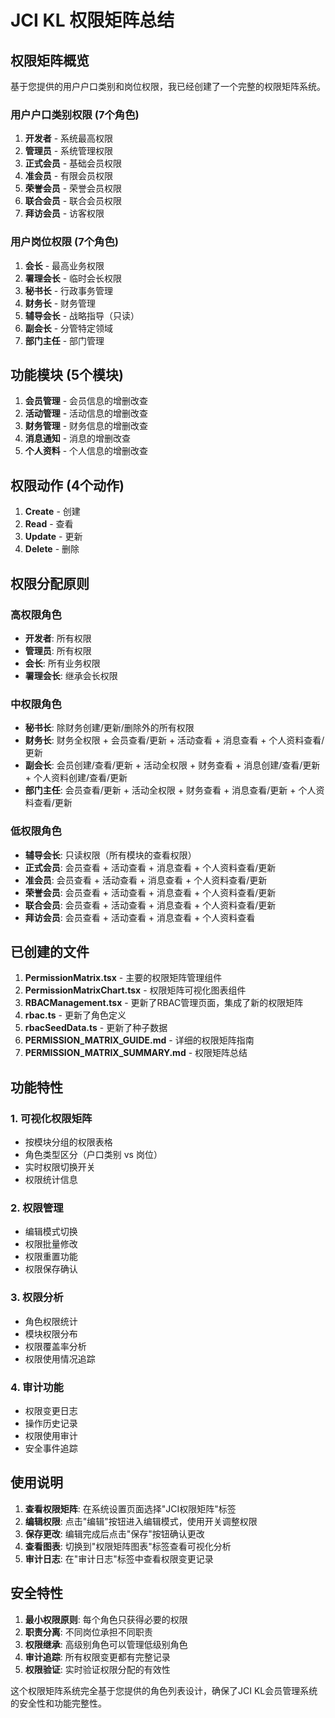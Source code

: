 # JCI KL 权限矩阵总结

## 权限矩阵概览

基于您提供的用户户口类别和岗位权限，我已经创建了一个完整的权限矩阵系统。

### 用户户口类别权限 (7个角色)
1. **开发者** - 系统最高权限
2. **管理员** - 系统管理权限  
3. **正式会员** - 基础会员权限
4. **准会员** - 有限会员权限
5. **荣誉会员** - 荣誉会员权限
6. **联合会员** - 联合会员权限
7. **拜访会员** - 访客权限

### 用户岗位权限 (7个角色)
1. **会长** - 最高业务权限
2. **署理会长** - 临时会长权限
3. **秘书长** - 行政事务管理
4. **财务长** - 财务管理
5. **辅导会长** - 战略指导（只读）
6. **副会长** - 分管特定领域
7. **部门主任** - 部门管理

## 功能模块 (5个模块)
1. **会员管理** - 会员信息的增删改查
2. **活动管理** - 活动信息的增删改查
3. **财务管理** - 财务信息的增删改查
4. **消息通知** - 消息的增删改查
5. **个人资料** - 个人信息的增删改查

## 权限动作 (4个动作)
1. **Create** - 创建
2. **Read** - 查看
3. **Update** - 更新
4. **Delete** - 删除

## 权限分配原则

### 高权限角色
- **开发者**: 所有权限
- **管理员**: 所有权限
- **会长**: 所有业务权限
- **署理会长**: 继承会长权限

### 中权限角色
- **秘书长**: 除财务创建/更新/删除外的所有权限
- **财务长**: 财务全权限 + 会员查看/更新 + 活动查看 + 消息查看 + 个人资料查看/更新
- **副会长**: 会员创建/查看/更新 + 活动全权限 + 财务查看 + 消息创建/查看/更新 + 个人资料创建/查看/更新
- **部门主任**: 会员查看/更新 + 活动全权限 + 财务查看 + 消息查看/更新 + 个人资料查看/更新

### 低权限角色
- **辅导会长**: 只读权限（所有模块的查看权限）
- **正式会员**: 会员查看 + 活动查看 + 消息查看 + 个人资料查看/更新
- **准会员**: 会员查看 + 活动查看 + 消息查看 + 个人资料查看/更新
- **荣誉会员**: 会员查看 + 活动查看 + 消息查看 + 个人资料查看/更新
- **联合会员**: 会员查看 + 活动查看 + 消息查看 + 个人资料查看/更新
- **拜访会员**: 会员查看 + 活动查看 + 消息查看 + 个人资料查看

## 已创建的文件

1. **PermissionMatrix.tsx** - 主要的权限矩阵管理组件
2. **PermissionMatrixChart.tsx** - 权限矩阵可视化图表组件
3. **RBACManagement.tsx** - 更新了RBAC管理页面，集成了新的权限矩阵
4. **rbac.ts** - 更新了角色定义
5. **rbacSeedData.ts** - 更新了种子数据
6. **PERMISSION_MATRIX_GUIDE.md** - 详细的权限矩阵指南
7. **PERMISSION_MATRIX_SUMMARY.md** - 权限矩阵总结

## 功能特性

### 1. 可视化权限矩阵
- 按模块分组的权限表格
- 角色类型区分（户口类别 vs 岗位）
- 实时权限切换开关
- 权限统计信息

### 2. 权限管理
- 编辑模式切换
- 权限批量修改
- 权限重置功能
- 权限保存确认

### 3. 权限分析
- 角色权限统计
- 模块权限分布
- 权限覆盖率分析
- 权限使用情况追踪

### 4. 审计功能
- 权限变更日志
- 操作历史记录
- 权限使用审计
- 安全事件追踪

## 使用说明

1. **查看权限矩阵**: 在系统设置页面选择"JCI权限矩阵"标签
2. **编辑权限**: 点击"编辑"按钮进入编辑模式，使用开关调整权限
3. **保存更改**: 编辑完成后点击"保存"按钮确认更改
4. **查看图表**: 切换到"权限矩阵图表"标签查看可视化分析
5. **审计日志**: 在"审计日志"标签中查看权限变更记录

## 安全特性

1. **最小权限原则**: 每个角色只获得必要的权限
2. **职责分离**: 不同岗位承担不同职责
3. **权限继承**: 高级别角色可以管理低级别角色
4. **审计追踪**: 所有权限变更都有完整记录
5. **权限验证**: 实时验证权限分配的有效性

这个权限矩阵系统完全基于您提供的角色列表设计，确保了JCI KL会员管理系统的安全性和功能完整性。
